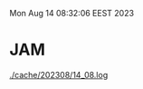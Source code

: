 Mon Aug 14 08:32:06 EEST 2023
# JAM
<a href='./cache/202308/14_08.log'>./cache/202308/14_08.log</a>
